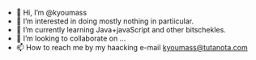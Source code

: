 - 👋 Hi, I’m @kyoumass
- 👀 I’m interested in doing mostly nothing in partiicular.
- 🌱 I’m currently learning Java+javaScript and other bitschekles.
- 💞️ I’m looking to collaborate on ...
- 📫 How to reach me by my haacking e-mail kyoumass@tutanota.com

<!---
kyoumass/kyoumass is a ✨ special ✨ repository because its `README.md` (this file) appears on your GitHub profile.
You can click the Preview link to take a look at your changes.
--->
